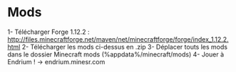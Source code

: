 # Mods


1- Télécharger Forge 1.12.2 : http://files.minecraftforge.net/maven/net/minecraftforge/forge/index_1.12.2.html
2- Télécharger les mods ci-dessus en .zip
3- Déplacer touts les mods dans le dossier Minecraft mods (%appdata%/minecraft/mods)
4- Jouer à Endrium ! → endrium.minesr.com
